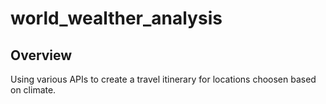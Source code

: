 # world_wealther_analysis
## Overview
Using various APIs to create a travel itinerary for locations choosen based on climate. 
